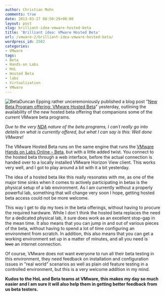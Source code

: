 ```yaml
---
author: Christian Mohn
comments: true
date: 2013-03-27 08:50:29+00:00
layout: post
slug: brilliant-idea-vmware-hosted-beta
title: 'Brilliant idea: VMware Hosted Beta'
url: /vmware-2/brilliant-idea-vmware-hosted-beta/
wordpress_id: 2502
categories:
- VMware
tags:
- Beta
- Hands-on Labs
- HoL
- Hosted Beta
- labs
- Virtualization
- VMware
---
```


![Beta](http://vninja.net/wordpress/wp-content/uploads/2013/03/beta.png)Duncan Epping rather unceremoniously published a blog post "[New Beta Program offering: VMware Hosted Beta](http://blogs.vmware.com/vsphere/2013/03/new-beta-program-offering-vmware-hosted-beta.html)" yesterday, outlining the availability of the new hosted beta offering that companions some of the current VMware beta programs.

_Due to the very [NDA](http://en.wikipedia.org/wiki/Non-disclosure_agreement) nature of the beta programs, I can´t really go into details on what is currently offered, but what I can say is this: Well done VMware!_

The VMware Hosted Beta runs on the same engine that runs the [VMware Hands on Labs Online – Beta](http://vninja.net/vmware-2/vmware-hands-on-lab-online-review/), but with a little added twist. You connect to the hosted beta through a web interface, before the actual connection is handed over to a locally installed VMware Horizon View client. This works very well, and I got to play around a bit with it a bit yesterday.

The idea of a hosted beta like this really resonates with me, as one of the major time sinks when it comes to actively participating in betas is the physical setup of a lab environment. As I am currently without a properly powerful lab, something that will change very soon I hope, getting hosted beta access could not be more welcome.

This way I get to dip my toes in the beta offerings, without having to procure the required hardware. While I don´t think the hosted beta replaces the need for a dedicated physical lab, it sure does work as an excellent stop-gap in the mean time. It also means that you can jump in and out of various pieces of the beta, without having to spend a lot of time configuring an environment from scratch. In addition, this also means that you can get a working environment set up in a matter of minutes, and all you need is <del>love</del> an internet connection.

Of course, VMware does not want everyone to run all their beta testing in this environment, they need feedback on installation and configuration issues in "real world" scenarios as well as plain old feature testing in a controlled environment, but this is a very welcome addition in my mind.

**Kudos to the HoL and Beta teams at VMware, this makes my day so much easier and I am sure it will also help them in getting better feedback from us beta testers.**
